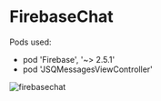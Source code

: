 # FirebaseChat

Pods used: 
* pod 'Firebase', '~> 2.5.1'
* pod 'JSQMessagesViewController' 


![firebasechat](https://cloud.githubusercontent.com/assets/21044119/18218275/95546ac8-712f-11e6-9a59-44845372d4f8.gif)


